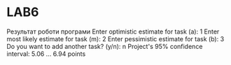 # LAB6
Результат роботи програми Enter optimistic estimate for task (a): 1 Enter most likely estimate for task (m): 2 Enter pessimistic estimate for task (b): 3 Do you want to add another task? (y/n): n Project's 95% confidence interval: 5.06 ... 6.94 points
